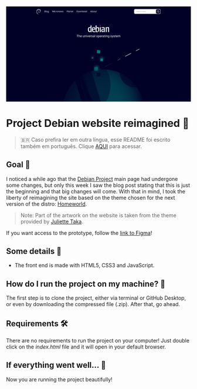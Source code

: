 ![Project Debian website reimagined](redme-images/cover.png)

# Project Debian website reimagined :penguin:

> :brazil: Caso prefira ler em outra língua, esse README foi escrito também em português. Clique [AQUI](https://github.com/lucasmc64/debian-website-reimagined/blob/master/README_pt-br.md) para acessar.

## Goal :dart:

I noticed a while ago that the [Debian Project](https://www.debian.org/) main page had undergone some changes, but only this week I saw the blog post stating that this is just the beginning and that big changes will come. With that in mind, I took the liberty of reimagining the site based on the theme chosen for the next version of the distro: [Homeworld](https://github.com/julietteTaka/homeworld).

> Note: Part of the artwork on the website is taken from the theme provided by [Juliette Taka](https://github.com/julietteTaka).

If you want access to the prototype, follow the [link to Figma](https://www.figma.com/file/Vc2LzPSqGThTRCIgfa5ibf/Debian-Website-Reimagined?node-id=0%3A1)!

## Some details :scroll:

* The front end is made with HTML5, CSS3 and JavaScript.

## How do I run the project on my machine? :thinking:

The first step is to clone the project, either via terminal or GitHub Desktop, or even by downloading the compressed file (.zip). After that, go ahead.

## Requirements :hammer_and_wrench:

There are no requirements to run the project on your computer! Just double click on the *index.html* file and it will open in your default browser.

## If everything went well... :tada:

Now you are running the project beautifully!
